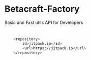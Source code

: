 # Betacraft-Factory
Basic and Fast utils API for Developers

#
```sh
	<repository>
		id>jitpack.io</id>
		<url>https://jitpack.io</url>
	</repository>
```
